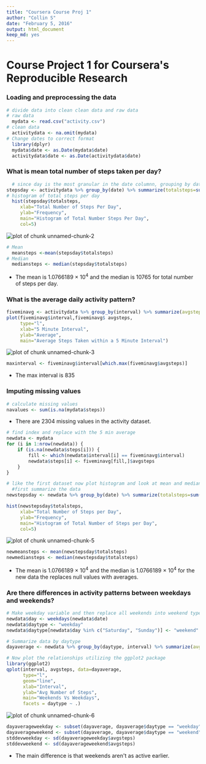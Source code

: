 ```yaml
---
title: "Coursera Course Proj 1"
author: "Collin S"
date: "February 5, 2016"
output: html_document
keep_md: yes
---
```


# Course Project 1 for Coursera's Reproducible Research

### Loading and preprocessing the data


```r
# divide data into clean clean data and raw data
# raw data
  mydata <- read.csv("activity.csv")
# clean data
  activitydata <- na.omit(mydata)
# Change dates to correct format
  library(dplyr)
  mydata$date <- as.Date(mydata$date)
  activitydata$date <- as.Date(activitydata$date)
```

### What is mean total number of steps taken per day?


```r
  # since day is the most granular in the date columnn, grouping by date will group by day
stepsday <- activitydata %>% group_by(date) %>% summarize(totalsteps=sum(steps))
# histogram of total steps per day  
  hist(stepsday$totalsteps, 
     xlab="Total Number of Steps Per Day", 
     ylab="Frequency", 
     main="Histogram of Total Number Steps Per Day",
     col=5)
```

![plot of chunk unnamed-chunk-2](figure/unnamed-chunk-2-1.png) 

```r
# Mean 
  meansteps <-mean(stepsday$totalsteps)  
# Median
  mediansteps <- median(stepsday$totalsteps)
```

* The mean is 1.0766189 &times; 10<sup>4</sup> and the median is 10765 for total number of steps per day.

### What is the average daily activity pattern?

```r
fiveminavg <- activitydata %>% group_by(interval) %>% summarize(avgsteps=mean(steps))
plot(fiveminavg$interval,fiveminavg$ avgsteps, 
     type="l",
     xlab="5 Minute Interval",
     ylab="Average",
     main="Average Steps Taken within a 5 Minute Interval")
```

![plot of chunk unnamed-chunk-3](figure/unnamed-chunk-3-1.png) 

```r
maxinterval <- fiveminavg$interval[which.max(fiveminavg$avgsteps)]
```

* The max interval is 835

### Imputing missing values


```r
# calculate missing values
navalues <- sum(is.na(mydata$steps))
```

* There are 2304 missing values in the activity dataset.


```r
# find index and replace with the 5 min average
newdata <- mydata
for (i in 1:nrow(newdata)) {
    if (is.na(newdata$steps[i])) {
        fill <- which(newdata$interval[i] == fiveminavg$interval)
        newdata$steps[i] <- fiveminavg[fill,]$avgsteps
    }
}

# like the first dataset now plot histogram and look at mean and median to see if there is any difference
  #first summarize the data
newstepsday <- newdata %>% group_by(date) %>% summarize(totalsteps=sum(steps))

hist(newstepsday$totalsteps, 
     xlab="Total Number of Steps per Day", 
     ylab="Frequency", 
     main="Histogram of Total Number of Steps per Day",
     col=5)
```

![plot of chunk unnamed-chunk-5](figure/unnamed-chunk-5-1.png) 

```r
newmeansteps <- mean(newstepsday$totalsteps)
newmediansteps <- median(newstepsday$totalsteps)
```

* The mean is 1.0766189 &times; 10<sup>4</sup> and the median is 1.0766189 &times; 10<sup>4</sup> for the new data the replaces null values with averages.

### Are there differences in activity patterns between weekdays and weekends?

```r
# Make weekday variable and then replace all weekends into weekend type
newdata$day <- weekdays(newdata$date)
newdata$daytype <- "weekday"
newdata$daytype[newdata$day %in% c("Saturday", "Sunday")] <- "weekend"

# Summarize data by daytype
dayaverage <- newdata %>% group_by(daytype, interval) %>% summarize(avgsteps=mean(steps))

# Now plot the relationships utilizing the ggplot2 package
library(ggplot2)
qplot(interval, avgsteps, data=dayaverage,
      type="l",
      geom="line",
      xlab="Interval",
      ylab="Avg Number of Steps",
      main="Weekends Vs Weekdays",
      facets = daytype ~ .)
```

![plot of chunk unnamed-chunk-6](figure/unnamed-chunk-6-1.png) 

```r
dayaverageweekday <- subset(dayaverage, dayaverage$daytype == "weekday")
dayaverageweekend <- subset(dayaverage, dayaverage$daytype == "weekend")
stddevweekday <- sd(dayaverageweekday$avgsteps)
stddevweekend <- sd(dayaverageweekend$avgsteps)
```
* The main difference is that weekends aren't as active earlier. 

